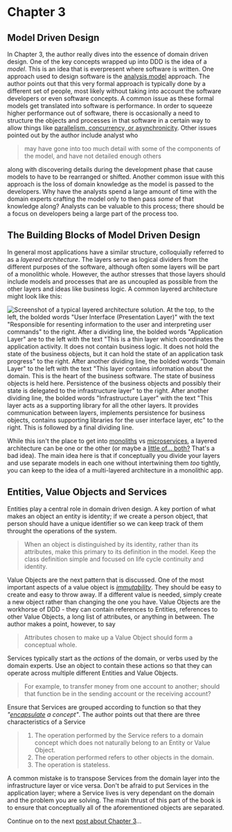 # Chapter 3

## Model Driven Design

In Chapter 3, the author really dives into the essence of domain driven design. One of the key concepts wrapped up into DDD is the idea of a *model*. This is an idea that is everpresent where software is written. One approach used to design software is the [analysis model][1] approach. The author points out that this very formal approach is typically done by a different set of people, most likely without taking into account the software developers or even software concepts. A common issue as these formal models get translated into software is performance. In order to squeeze higher performance out of software, there is occasionally a need to structure the objects and processes in that software in a certain way to allow things like [parallelism, concurrency, or asynchronicity][2]. Other issues pointed out by the author include analyst who
>may have gone into too much detail with some of the components of the model, and have not detailed enough others

along with discovering details during the development phase that cause models to have to be rearranged or shifted. Another common issue with this approach is the loss of domain knowledge as the model is passed to the developers. Why have the analysts spend a large amount of time with the domain experts crafting the model only to then pass *some* of that knowledge along? Analysts can be valuable to this process; there should be a focus on developers being a large part of the process too.

## The Building Blocks of Model Driven Design

In general most applications have a similar structure, colloquially referred to as a *layered architecture*. The layers serve as logical dividers from the different purposes of the software, although often some layers will be part of a monolithic whole. However, the author stresses that those layers should include models and processes that are as uncoupled as possible from the other layers and ideas like business logic. A common layered architecture might look like this:

![Screenshot of a typical layered architecture solution. At the top, to the left, the bolded words "User Interface (Presentation Layer)" with the text "Responsible for resenting information to the user and interpreting user commands" to the right. After a dividing line, the bolded words "Application Layer" are to the left with the text "This is a thin layer which coordinates the application activity. It does not contain business logic. It does not hold the state of the business objects, but it can hold the state of an application task progress" to the right. After another dividing line, the bolded words "Domain Layer" to the left with the text "This layer contains information about the domain. This is the heart of the business software. The state of business objects is held here. Persistence of the business objects and possibly their state is delegated to the infrastructure layer" to the right. After another dividing line, the bolded words "Infrastructure Layer" with the text "This layer acts as a supporting library for all the other layers. It provides communication between layers, implements persistence for business objects, contains supporting libraries for the user interface layer, etc" to the right. This is followed by a final dividing line.](../../img/DDDQ_Four_Layers.png?raw=true "Typical Four Layers of a Software Application")

While this isn't the place to get into [monoliths][3] vs [microservices][4], a layered architecture can be one or the other (or maybe a [little of... both?][5] That's a bad idea). The main idea here is that if conceptually you divide your layers and use separate models in each one without intertwining them *too* tightly, you can keep to the idea of a multi-layered architecture in a monolithic app.

## Entities, Value Objects and Services

Entities play a central role in domain driven design. A key portion of what makes an object an entity is identity; if we create a person object, that person should have a unique identifier so we can keep track of them throught the operations of the system.

>When an object is distinguished by its identity, rather than its attributes, make this primary to its definition in the model. Keep the class definition simple and focused on life cycle continuity and identity.

Value Objects are the next pattern that is discussed. One of the most important aspects of a value object is *[immutability][6]*. They should be easy to create and easy to throw away. If a different value is needed, simply create a new object rather than changing the one you have. Value Objects are the workhorse of DDD - they can contain references to Entities, references to other Value Objects, a long list of attributes, or anything in between. The author makes a point, however, to say

>Attributes chosen to make up a Value Object should form a conceptual whole.

Services typically start as the *actions* of the domain, or verbs used by the domain experts. Use an object to contain these actions so that they can operate across multiple different Entities and Value Objects. 

>For example, to transfer money from one account to another; should that function be in the sending account or the receiving account? 

Ensure that Services are grouped according to function so that they *"[encapsulate][7] a concept"*. The author points out that there are three characteristics of a Service

>1. The operation performed by the Service refers to a domain concept which does not naturally belong to an Entity or Value Object.
>2. The operation performed refers to other objects in the domain.
>3. The operation is stateless. 

A common mistake is to transpose Services from the domain layer into the infrastructure layer or vice versa. Don't be afraid to put Services in the application layer; where a Service lives is very dependant on the domain and the problem you are solving. The main thrust of this part of the book is to ensure that conceptually all of the aforementioned objects are separated.

Continue on to the next [post about Chapter 3][8]...

[1]: <https://www.geeksforgeeks.org/analysis-modelling-in-software-engineering/> "A Geeks for Geeks article about analysis modelling"
[2]: <https://stackoverflow.com/questions/4844637/what-is-the-difference-between-concurrency-parallelism-and-asynchronous-methods> "A Stackoverflow post about the difference in these three terms"
[3]: <https://m.signalvnoise.com/the-majestic-monolith/> "A post by DHH of Rails fame about the 'Majestic Monolith'"
[4]: <https://martinfowler.com/articles/dont-start-monolith.html> "A post from Stefan Tilkov on why you should start with microservices... if your goal is microservices"
[5]: <https://www.simplethread.com/youre-not-actually-building-microservices/> "A post about distributed monoliths from"
[6]: <https://web.mit.edu/6.005/www/fa15/classes/09-immutability/> "A lesson from MIT about mutability and immutability"
[7]: <https://press.rebus.community/programmingfundamentals/chapter/encapsulation/> "A short post about encapsulation from Reebus Press"
[8]: <./chapter_3_part_2.md> "Part 2 of the Chapter 3 review"
